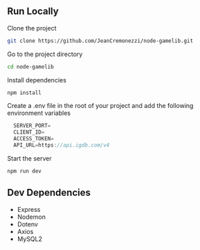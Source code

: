 
## Run Locally

Clone the project

```bash
git clone https://github.com/JeanCremonezzi/node-gamelib.git
```

Go to the project directory

```bash
cd node-gamelib
```

Install dependencies

```bash
npm install
```

Create a .env file in the root of your project and add the following environment variables

```js
  SERVER_PORT=
  CLIENT_ID=
  ACCESS_TOKEN=
  API_URL=https://api.igdb.com/v4
```

Start the server

```bash
npm run dev
```


## Dev Dependencies

* Express
* Nodemon
* Dotenv
* Axios
* MySQL2
